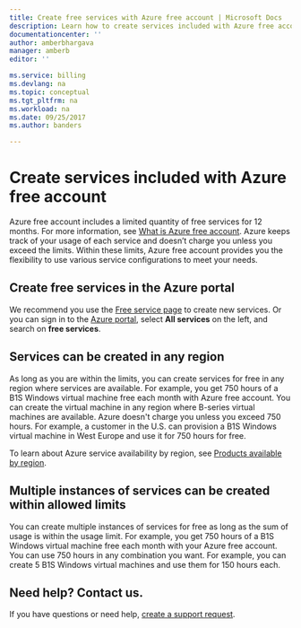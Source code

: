 ```yaml
---
title: Create free services with Azure free account | Microsoft Docs
description: Learn how to create services included with Azure free account. 
documentationcenter: ''
author: amberbhargava
manager: amberb
editor: ''

ms.service: billing
ms.devlang: na
ms.topic: conceptual
ms.tgt_pltfrm: na
ms.workload: na
ms.date: 09/25/2017
ms.author: banders

---
```

# Create services included with Azure free account

Azure free account includes a limited quantity of free services for 12 months. For more information, see [What is Azure free account](https://azure.microsoft.com/free/free-account-faq/). Azure keeps track of your usage of each service and doesn’t charge you unless you exceed the limits. Within these limits, Azure free account provides you the flexibility to use various service configurations to meet your needs. 

## Create free services in the Azure portal
We recommend you use the [Free service page](https://go.microsoft.com/fwlink/?linkid=859151) to create new services. Or you can sign in to the [Azure portal](https://portal.azure.com), select **All services** on the left, and search on **free services**. 

## Services can be created in any region
As long as you are within the limits, you can create services for free in any region where services are available. For example, you get 750 hours of a B1S Windows virtual machine free each month with Azure free account. You can create the virtual machine in any region where B-series virtual machines are available. Azure doesn't charge you unless you exceed 750 hours. For example, a customer in the U.S. can provision a B1S Windows virtual machine in West Europe and use it for 750 hours for free. 

To learn about Azure service availability by region, see [Products available by region](https://azure.microsoft.com/regions/services/).

## Multiple instances of services can be created within allowed limits
You can create multiple instances of services for free as long as the sum of usage is within the usage limit. For example, you get 750 hours of a B1S Windows virtual machine free each month with your Azure free account. You can use 750 hours in any combination you want. For example, you can create 5 B1S Windows virtual machines and use them for 150 hours each. 

## Need help? Contact us.

If you have questions or need help,  [create a support request](https://aka.ms/AA4g7jo).
